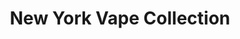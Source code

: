 ---
title: "New York Vape Collection"
url: /middletown/new-york-vape-collection/
shop: e-cigarette
---